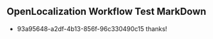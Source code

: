 ## OpenLocalization Workflow Test MarkDown
* 93a95648-a2df-4b13-856f-96c330490c15 thanks!

<!--HONumber=Jul16_HO3-->



